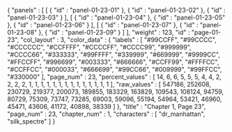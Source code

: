 {
  "panels" : [
    [
      {
        "id" : "panel-01-23-01"
      },
      {
        "id" : "panel-01-23-02"
      },
      {
        "id" : "panel-01-23-03"
      }
    ],
    [
      {
        "id" : "panel-01-23-04"
      },
      {
        "id" : "panel-01-23-05"
      },
      {
        "id" : "panel-01-23-06"
      }
    ],
    [
      {
        "id" : "panel-01-23-07"
      },
      {
        "id" : "panel-01-23-08"
      },
      {
        "id" : "panel-01-23-09"
      }
    ]
  ],
  "weight" : 123,
  "id" : "page-01-23",
  "col_layout" : 3,
  "color_data" : {
    "labels" : [
      "#99CCFF",
      "#99CCCC",
      "#CCCCCC",
      "#CCFFFF",
      "#CCCCFF",
      "#CCCC99",
      "#999999",
      "#CCCC66",
      "#333333",
      "#99FFFF",
      "#339999",
      "#669999",
      "#9999CC",
      "#FFCCFF",
      "#996699",
      "#003333",
      "#666666",
      "#CCFF99",
      "#FFFFCC",
      "#CCFFCC",
      "#000033",
      "#666699",
      "#99CC66",
      "#009999",
      "#99FFCC",
      "#330000"
    ],
    "page_num" : 23,
    "percent_values" : [
      14,
      6,
      6,
      5,
      5,
      5,
      4,
      4,
      2,
      2,
      2,
      2,
      1,
      1,
      1,
      1,
      1,
      1,
      1,
      1,
      1,
      1,
      1,
      1,
      1,
      1
    ],
    "raw_values" : [
      547186,
      252608,
      230729,
      219377,
      200073,
      189855,
      183329,
      163829,
      109543,
      108124,
      94759,
      80729,
      75309,
      73747,
      73285,
      69003,
      59096,
      55194,
      54964,
      53421,
      46960,
      45471,
      43606,
      41172,
      40898,
      38339
    ]
  },
  "title" : "Chapter 1, Page 23",
  "page_num" : 23,
  "chapter_num" : 1,
  "characters" : [
    "dr_manhattan",
    "silk_spectre"
  ]
}

